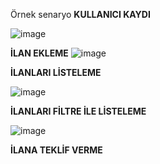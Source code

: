 Örnek senaryo
**KULLANICI KAYDI**

![image](https://user-images.githubusercontent.com/99317183/192549367-ffe8aca6-b941-413b-837d-8e641c066696.png)

**İLAN EKLEME**
![image](https://user-images.githubusercontent.com/99317183/192550021-d2aa80e1-8d6f-4f82-b460-61862631f36e.png)

**İLANLARI LİSTELEME**

![image](https://user-images.githubusercontent.com/99317183/192561966-8a7a8df4-57c9-4dd8-aa84-e1534b0669e8.png)

**İLANLARI FİLTRE İLE LİSTELEME**

![image](https://user-images.githubusercontent.com/99317183/192562172-5d03497e-7f70-41bd-9bb7-edfa2278865a.png)

**İLANA TEKLİF VERME**


